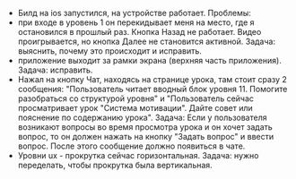 - Билд на ios запустился, на устройстве работает.
Проблемы:
- при входе в уровень 1 он перекидывает меня на место, где я остановился в прошлый раз. Кнопка Назад не работает. Видео проигрывается, но кнопка Далее не становится активной. Задача: выяснить, почему это происходит и исправить.
- приложение выходит за рамки экрана (верхняя часть приложения). Задача: исправить.
- Нажал на кнопку Чат, находясь на странице урока, там стоит сразу 2 сообщения: "Пользователь читает вводный блок уровня 11. Помогите разобраться со структурой уровня" и "Пользователь сейчас просматривает урок "Система мотивации". Дайте совет или пояснение по содержанию урока". Задача: Если у пользователя возникают вопросы во время просмотра урока и он хочет задать вопрос, то он должен нажать на кнопку "Задать вопрос" и ввести вопрос. После этого сообщение должно появиться в чате.
- Уровни ux - прокрутка сейчас горизонтальная. Задача: нужно переделать, чтобы прокрутка была вертикальная. 